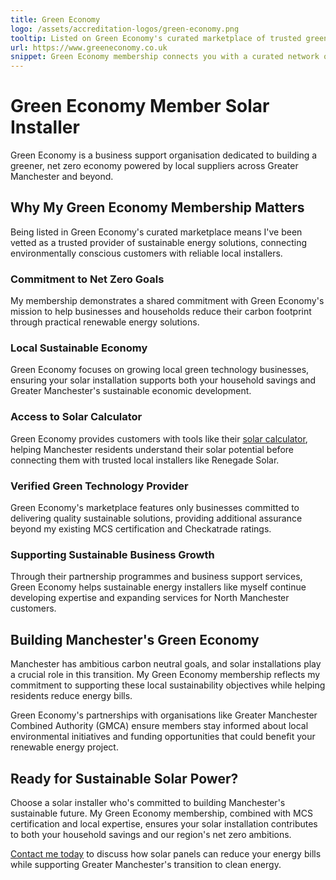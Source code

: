 ```yaml
---
title: Green Economy
logo: /assets/accreditation-logos/green-economy.png
tooltip: Listed on Green Economy's curated marketplace of trusted green technology providers
url: https://www.greeneconomy.co.uk
snippet: Green Economy membership connects you with a curated network of sustainable businesses committed to building Manchester's net zero future.
---
```


# Green Economy Member Solar Installer

Green Economy is a business support organisation dedicated to building a greener, net zero economy powered by local suppliers across Greater Manchester and beyond.

## Why My Green Economy Membership Matters

Being listed in Green Economy's curated marketplace means I've been vetted as a trusted provider of sustainable energy solutions, connecting environmentally conscious customers with reliable local installers.

### Commitment to Net Zero Goals

My membership demonstrates a shared commitment with Green Economy's mission to help businesses and households reduce their carbon footprint through practical renewable energy solutions.

### Local Sustainable Economy

Green Economy focuses on growing local green technology businesses, ensuring your solar installation supports both your household savings and Greater Manchester's sustainable economic development.

### Access to Solar Calculator

Green Economy provides customers with tools like their [solar calculator](https://www.greeneconomy.co.uk/tools/solar-calculator/), helping Manchester residents understand their solar potential before connecting them with trusted local installers like Renegade Solar.

### Verified Green Technology Provider

Green Economy's marketplace features only businesses committed to delivering quality sustainable solutions, providing additional assurance beyond my existing MCS certification and Checkatrade ratings.

### Supporting Sustainable Business Growth

Through their partnership programmes and business support services, Green Economy helps sustainable energy installers like myself continue developing expertise and expanding services for North Manchester customers.

## Building Manchester's Green Economy

Manchester has ambitious carbon neutral goals, and solar installations play a crucial role in this transition. My Green Economy membership reflects my commitment to supporting these local sustainability objectives while helping residents reduce energy bills.

Green Economy's partnerships with organisations like Greater Manchester Combined Authority (GMCA) ensure members stay informed about local environmental initiatives and funding opportunities that could benefit your renewable energy project.

## Ready for Sustainable Solar Power?

Choose a solar installer who's committed to building Manchester's sustainable future. My Green Economy membership, combined with MCS certification and local expertise, ensures your solar installation contributes to both your household savings and our region's net zero ambitions.

[Contact me today](/contact/) to discuss how solar panels can reduce your energy bills while supporting Greater Manchester's transition to clean energy.
